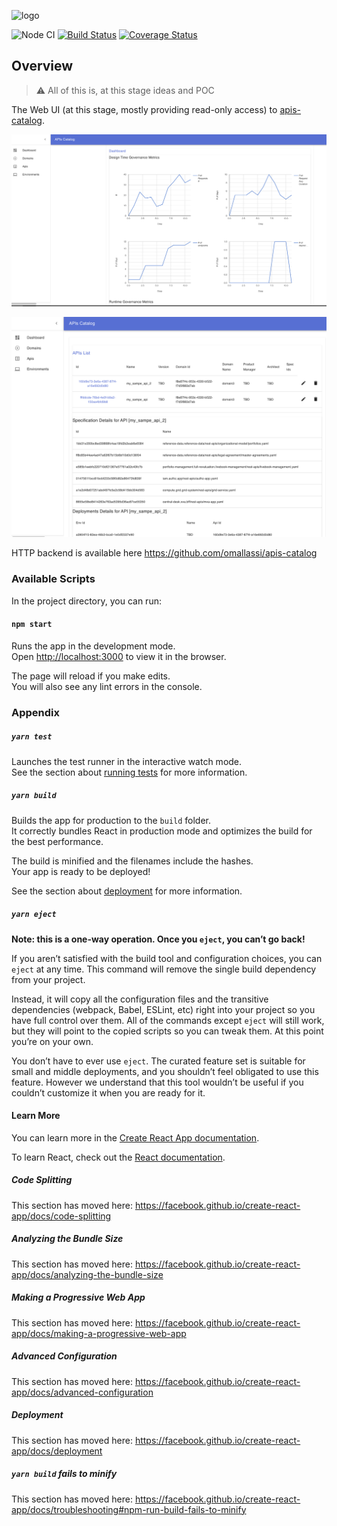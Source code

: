 ![logo](https://raw.githubusercontent.com/wiki/omallassi/apis-catalog/assets/logo.png)

![Node CI](https://github.com/omallassi/apis-catalog-web/workflows/Node%20CI/badge.svg) [![Build Status](https://travis-ci.org/omallassi/apis-catalog-web.svg?branch=master)](https://travis-ci.org/omallassi/apis-catalog-web) [![Coverage Status](https://coveralls.io/repos/github/omallassi/apis-catalog-web/badge.svg?branch=master)](https://coveralls.io/github/omallassi/apis-catalog-web?branch=master)

## Overview 
> :warning: All of this is, at this stage ideas and POC

The Web UI (at this stage, mostly providing read-only access) to [apis-catalog](https://github.com/omallassi/apis-catalog/).

![screenshot](img/dashboard.png)

![screenshot](img/screen.png)

HTTP backend is available here https://github.com/omallassi/apis-catalog



### Available Scripts

In the project directory, you can run:

#### `npm start`

Runs the app in the development mode.<br />
Open [http://localhost:3000](http://localhost:3000) to view it in the browser.

The page will reload if you make edits.<br />
You will also see any lint errors in the console.

### Appendix

##### `yarn test`

Launches the test runner in the interactive watch mode.<br />
See the section about [running tests](https://facebook.github.io/create-react-app/docs/running-tests) for more information.

##### `yarn build`

Builds the app for production to the `build` folder.<br />
It correctly bundles React in production mode and optimizes the build for the best performance.

The build is minified and the filenames include the hashes.<br />
Your app is ready to be deployed!

See the section about [deployment](https://facebook.github.io/create-react-app/docs/deployment) for more information.

##### `yarn eject`

**Note: this is a one-way operation. Once you `eject`, you can’t go back!**

If you aren’t satisfied with the build tool and configuration choices, you can `eject` at any time. This command will remove the single build dependency from your project.

Instead, it will copy all the configuration files and the transitive dependencies (webpack, Babel, ESLint, etc) right into your project so you have full control over them. All of the commands except `eject` will still work, but they will point to the copied scripts so you can tweak them. At this point you’re on your own.

You don’t have to ever use `eject`. The curated feature set is suitable for small and middle deployments, and you shouldn’t feel obligated to use this feature. However we understand that this tool wouldn’t be useful if you couldn’t customize it when you are ready for it.

#### Learn More

You can learn more in the [Create React App documentation](https://facebook.github.io/create-react-app/docs/getting-started).

To learn React, check out the [React documentation](https://reactjs.org/).

##### Code Splitting

This section has moved here: https://facebook.github.io/create-react-app/docs/code-splitting

##### Analyzing the Bundle Size

This section has moved here: https://facebook.github.io/create-react-app/docs/analyzing-the-bundle-size

##### Making a Progressive Web App

This section has moved here: https://facebook.github.io/create-react-app/docs/making-a-progressive-web-app

##### Advanced Configuration

This section has moved here: https://facebook.github.io/create-react-app/docs/advanced-configuration

##### Deployment

This section has moved here: https://facebook.github.io/create-react-app/docs/deployment

##### `yarn build` fails to minify

This section has moved here: https://facebook.github.io/create-react-app/docs/troubleshooting#npm-run-build-fails-to-minify
